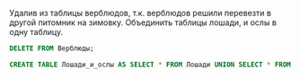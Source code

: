 Удалив из таблицы верблюдов, т.к. верблюдов решили перевезти в другой питомник на зимовку. Объединить таблицы лошади, и ослы в одну таблицу.

```sql
DELETE FROM Верблюды;
```
```sql
CREATE TABLE Лошади_и_ослы AS SELECT * FROM Лошади UNION SELECT * FROM Ослы;
```